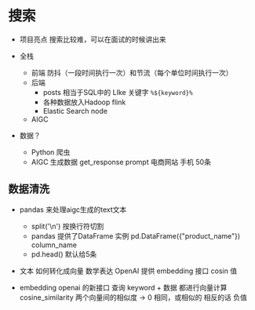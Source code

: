# 搜索

- 项目亮点
    搜索比较难，可以在面试的时候讲出来
- 全栈
    - 前端  防抖（一段时间执行一次）和节流（每个单位时间执行一次）
    - 后端  
        - posts 相当于SQL中的 LIke 关键字 `%${keyword}%`
        - 各种数据放入Hadoop    flink
        - Elastic Search    node
    - AIGC

- 数据？
    - Python 爬虫 
    - AIGC 生成数据
        get_response
        prompt 电商网站 手机 50条

##  数据清洗
- pandas 来处理aigc生成的text文本
    - split('\n') 按换行符切割
    - pandas 提供了DataFrame 实例
        pd.DataFrame({"product_name"})  column_name
    - pd.head()
        默认给5条

- 文本 如何转化成向量 数学表达 OpenAI 提供 embedding 接口 
    cosin 值

- embedding
    openai 的新接口
    查询 keyword + 数据 都进行向量计算
    cosine_similarity 两个向量间的相似度 -> 0 相同，或相似的
    相反的话 负值